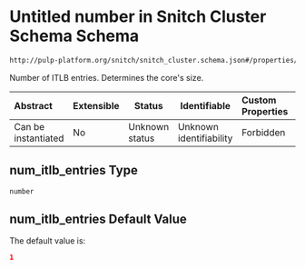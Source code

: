 # Untitled number in Snitch Cluster Schema Schema

```txt
http://pulp-platform.org/snitch/snitch_cluster.schema.json#/properties/num_itlb_entries
```

Number of ITLB entries. Determines the core's size.


| Abstract            | Extensible | Status         | Identifiable            | Custom Properties | Additional Properties | Access Restrictions | Defined In                                                                        |
| :------------------ | ---------- | -------------- | ----------------------- | :---------------- | --------------------- | ------------------- | --------------------------------------------------------------------------------- |
| Can be instantiated | No         | Unknown status | Unknown identifiability | Forbidden         | Allowed               | none                | [snitch_cluster.schema.json\*](snitch_cluster.schema.json "open original schema") |

## num_itlb_entries Type

`number`

## num_itlb_entries Default Value

The default value is:

```json
1
```
